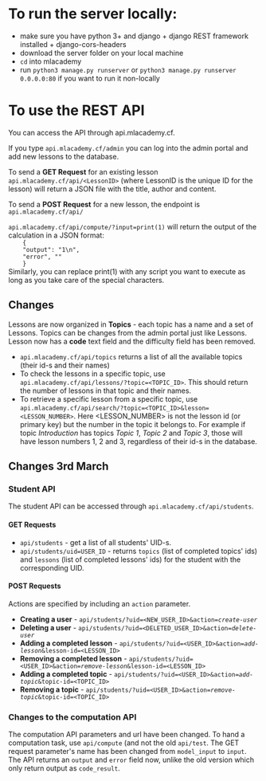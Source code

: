 <h1>To run the server locally: </h1>

<ul>
<li>make sure you have python 3+ and django + django REST framework installed + django-cors-headers
<li>download the server folder on your local machine</li>
<li><code>cd</code> into mlacademy</li>
<li>run <code>python3 manage.py runserver</code> or <code>python3 manage.py runserver 0.0.0.0:80</code> if you want to run it non-locally</li> 
</ul> 

<h1>To use the REST API</h1>

<p>You can access the API through api.mlacademy.cf.</p>

If you type <code>api.mlacademy.cf/admin</code> you can log into the admin portal and add new lessons to the database.</p>
<p>To send a <b>GET Request</b> for an existing lesson <code>api.mlacademy.cf/api/&ltLessonID&gt</code> (where LessonID is the unique ID for the lesson) will return a JSON file with the title, author and content. </p>
<p>To send a <b>POST Request</b> for a new lesson, the endpoint is <code>api.mlacademy.cf/api/</code></p>
<p><code>api.mlacademy.cf/api/compute/?input=print(1)</code> will return the output of the calculation in a JSON format: <code> 
    {
    "output": "1\n", 
    "error", ""
    }
</code>
Similarly, you can replace print(1) with any script you want to execute as long as you take care of the special characters. 
</p>

<h2>Changes</h2> 
<p>Lessons are now organized in <b>Topics</b> - each topic has a name and a set of Lessons. Topics can be changes from the admin portal just like Lessons. Lesson now has a <b>code</b> text field and the difficulty field has been removed.</p>
<ul>
    <li><code>api.mlacademy.cf/api/topics</code> returns a list of all the available topics (their id-s and their names)</li>
    <li>To check the lessons in a specific topic, use <code>api.mlacademy.cf/api/lessons/?topic=&ltTOPIC_ID&gt</code>. This should return the number of lessons in that topic and their names.</li>
    <li>To retrieve a specific lesson from a specific topic, use <code>api.mlacademy.cf/api/search/?topic=&ltTOPIC_ID&gt&amplesson=&ltLESSON_NUMBER&gt</code>. Here &ltLESSON_NUMBER&gt is not the lesson id (or primary key) but the number in the topic it belongs to. For example if topic <i>Introduction</i> has topics <i>Topic 1</i>, <i>Topic 2</i> and <i>Topic 3</i>, those will have lesson numbers 1, 2 and 3, regardless of their id-s in the database.</li>
</ul>

<h2>Changes 3rd March</h2> 
<h3>Student API</h3> 
<p>The student API can be accessed through <code>api.mlacademy.cf/api/students</code>.</p> 
<h4>GET Requests</h4> 
    <ul>
        <li><code>api/students</code> - get a list of all students' UID-s.</li> 
        <li><code>api/students/uid=USER_ID</code> - returns <code>topics</code> (list of completed topics' ids) and <code>lessons</code> (list of completed lessons' ids) for the student with the corresponding UID.</li>
    </ul>
<h4>POST Requests</h4> 
<p>Actions are specified by including an <code>action</code> parameter.</p>
    <ul> 
        <li><b>Creating a user</b> - <code>api/students/?uid=&ltNEW_USER_ID&gt&action=<i>create-user</i></code></li>
        <li><b>Deleting a user</b> - <code>api/students/?uid=&ltDELETED_USER_ID&gt&action=<i>delete-user</i></code></li>
        <li><b>Adding a completed lesson</b> - <code>api/students/?uid=&ltUSER_ID&gt&action=<i>add-lesson</i>&lesson-id=&ltLESSON_ID&gt</code></li>
        <li><b>Removing a completed lesson</b> - <code>api/students/?uid=&ltUSER_ID&gt&action=<i>remove-lesson</i>&lesson-id=&ltLESSON_ID&gt</code></li>
        <li><b>Adding a completed topic</b> - <code>api/students/?uid=&ltUSER_ID&gt&action=<i>add-topic</i>&topic-id=&ltTOPIC_ID&gt</code></li>
        <li><b>Removing a topic</b> - <code>api/students/?uid=&ltUSER_ID&gt&action=<i>remove-topic</i>&topic-id=&ltTOPIC_ID&gt</code></li>
    </ul>
<h3>Changes to the computation API</h3>
<p>The computation API parameters and url have been changed. To hand a computation task, use <code>api/compute</code> (and not the old <code>api/test</code>. The GET request parameter's name has been changed from <code>model_input</code> to <code>input</code>. The API returns an <code>output</code> and <code>error</code> field now, unlike the old version which only return output as <code>code_result</code>.</p>
